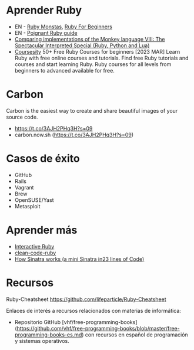 
# Aprender Ruby

* EN - [Ruby Monstas](http://rubymonstas.org/), [Ruby For Beginners](http://ruby-for-beginners.rubymonstas.org/)
* EN - [Poignant Ruby guide](http://poignant.guide/book/chapter-1.html)
* [Comparing implementations of the Monkey language VIII: The Spectacular Interpreted Special (Ruby, Python and Lua)](https://medium.com/@mario.arias.c/comparing-implementations-of-the-monkey-language-viii-the-spectacular-interpreted-special-ruby-2f9e4ed2e660)
* [Coursesity](https://t.co/b4defCHf0e?s=35) 50+ Free Ruby Courses for beginners [2023 MAR] Learn Ruby with free online courses and tutorials. Find free Ruby tutorials and courses and start learning Ruby. Ruby courses for all levels from beginners to advanced available for free.

# Carbon

Carbon is the easiest way to create and share beautiful images of your source code.
* https://t.co/3AJH2PHq3H?s=09
* carbon.now.sh (https://t.co/3AJH2PHq3H?s=09)

# Casos de éxito

* GitHub
* Rails
* Vagrant
* Brew
* OpenSUSE/Yast
* Metasploit

# Aprender más

* [Interactive Ruby](https://ruby-doc.org/docs/Tutorial/part_01/first_steps.html)
* [clean-code-ruby](https://github.com/uohzxela/clean-code-ruby/blob/master/README.md)
* [How Sinatra works (a mini Sinatra in23 lines of Code)](https://theseus.xyz/how-sinatra-works-or-how-to-create-sinatra-clone-in-23-lines-of-code/)

# Recursos

Ruby-Cheatsheet
https://github.com/lifeparticle/Ruby-Cheatsheet

Enlaces de interés a recursos relacionados con materias de informática:
* Repositorio GitHub [vhf/free-programming-books] (https://github.com/vhf/free-programming-books/blob/master/free-programming-books-es.md) con recursos en español de programación y sistemas operativos.
